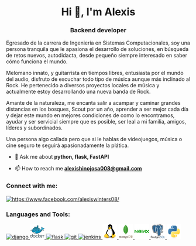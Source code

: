 <h1 align="center">Hi 👋, I'm Alexis</h1>
<h3 align="center">Backend developer</h3>

Egresado de la carrera de Ingeniería en Sistemas Computacionales, soy una persona tranquila que le apasiona el desarrollo de soluciones, en búsqueda de retos nuevos, autodidacta, desde pequeño siempre interesado en saber cómo funciona el mundo.

Melomano innato, y guitarrista en tiempos libres, entusiasta por el mundo del audio, disfruto de escuchar todo tipo de música aunque más inclinado al Rock. He pertenecido a diversos proyectos locales de música y actualmente estoy desarrollando una nueva banda de Rock.

Amante de la naturaleza, me encanta salir a acampar y caminar grandes distancias en los bosques, Scout por un año, aprender a ser mejor cada día y dejar este mundo en mejores condiciones de como lo encontramos, ayudar y ser servicial siempre que es posible, ser leal a mi familia, amigos, líderes y subordinados.

Una persona algo callada pero que si le hablas de videojuegos, música o cine seguro te seguirá apasionadamente la plática.

- 💬 Ask me about **python, flask, FastAPI**

- 📫 How to reach me **alexishinojosa008@gmail.com**

<h3 align="left">Connect with me:</h3>
<p align="left">
<a href="https://fb.com/https://www.facebook.com/alexiswinters08/" target="blank"><img align="center" src="https://raw.githubusercontent.com/rahuldkjain/github-profile-readme-generator/master/src/images/icons/Social/facebook.svg" alt="https://www.facebook.com/alexiswinters08/" height="30" width="40" /></a>
</p>

<h3 align="left">Languages and Tools:</h3>
<p align="left"> <a href="https://www.djangoproject.com/" target="_blank" rel="noreferrer"> <img src="https://cdn.worldvectorlogo.com/logos/django.svg" alt="django" width="40" height="40"/> </a> <a href="https://www.docker.com/" target="_blank" rel="noreferrer"> <img src="https://raw.githubusercontent.com/devicons/devicon/master/icons/docker/docker-original-wordmark.svg" alt="docker" width="40" height="40"/> </a> <a href="https://flask.palletsprojects.com/" target="_blank" rel="noreferrer"> <img src="https://www.vectorlogo.zone/logos/pocoo_flask/pocoo_flask-icon.svg" alt="flask" width="40" height="40"/> </a> <a href="https://git-scm.com/" target="_blank" rel="noreferrer"> <img src="https://www.vectorlogo.zone/logos/git-scm/git-scm-icon.svg" alt="git" width="40" height="40"/> </a> <a href="https://www.jenkins.io" target="_blank" rel="noreferrer"> <img src="https://www.vectorlogo.zone/logos/jenkins/jenkins-icon.svg" alt="jenkins" width="40" height="40"/> </a> <a href="https://www.linux.org/" target="_blank" rel="noreferrer"> <img src="https://raw.githubusercontent.com/devicons/devicon/master/icons/linux/linux-original.svg" alt="linux" width="40" height="40"/> </a> <a href="https://www.mongodb.com/" target="_blank" rel="noreferrer"> <img src="https://raw.githubusercontent.com/devicons/devicon/master/icons/mongodb/mongodb-original-wordmark.svg" alt="mongodb" width="40" height="40"/> </a> <a href="https://www.nginx.com" target="_blank" rel="noreferrer"> <img src="https://raw.githubusercontent.com/devicons/devicon/master/icons/nginx/nginx-original.svg" alt="nginx" width="40" height="40"/> </a> <a href="https://www.postgresql.org" target="_blank" rel="noreferrer"> <img src="https://raw.githubusercontent.com/devicons/devicon/master/icons/postgresql/postgresql-original-wordmark.svg" alt="postgresql" width="40" height="40"/> </a> <a href="https://www.python.org" target="_blank" rel="noreferrer"> <img src="https://raw.githubusercontent.com/devicons/devicon/master/icons/python/python-original.svg" alt="python" width="40" height="40"/> </a> </p>
